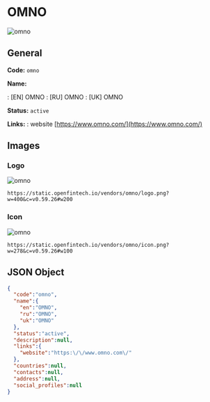 
# OMNO 
![omno](https://static.openfintech.io/vendors/omno/logo.png?w=400&c=v0.59.26#w200)  

## General 
 
**Code:** `omno` 
 
**Name:** 
 
:	[EN] OMNO 
:	[RU] OMNO 
:	[UK] OMNO 
 
**Status:** `active` 
 
**Links:** 
: website [https://www.omno.com/](https://www.omno.com/) 
 

## Images 

### Logo 
 
![omno](https://static.openfintech.io/vendors/omno/logo.png?w=400&c=v0.59.26#w200)  

```
https://static.openfintech.io/vendors/omno/logo.png?w=400&c=v0.59.26#w200
```  

### Icon 
 
![omno](https://static.openfintech.io/vendors/omno/icon.png?w=278&c=v0.59.26#w100)  

```
https://static.openfintech.io/vendors/omno/icon.png?w=278&c=v0.59.26#w100
```  

## JSON Object 

```json
{
  "code":"omno",
  "name":{
    "en":"OMNO",
    "ru":"OMNO",
    "uk":"OMNO"
  },
  "status":"active",
  "description":null,
  "links":{
    "website":"https:\/\/www.omno.com\/"
  },
  "countries":null,
  "contacts":null,
  "address":null,
  "social_profiles":null
}
```  
